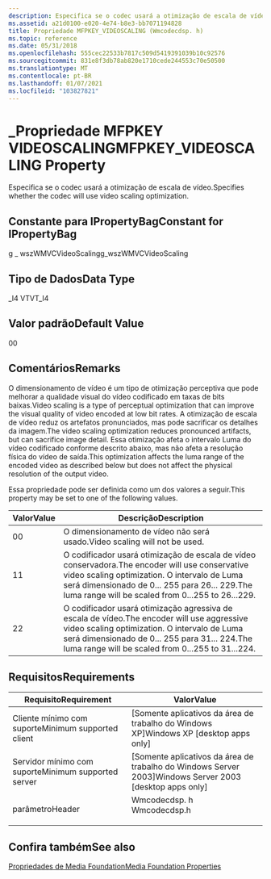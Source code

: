 ```yaml
---
description: Especifica se o codec usará a otimização de escala de vídeo.
ms.assetid: a21d0100-e020-4e74-b8e3-bb7071194828
title: Propriedade MFPKEY_VIDEOSCALING (Wmcodecdsp. h)
ms.topic: reference
ms.date: 05/31/2018
ms.openlocfilehash: 555cec22533b7817c509d5419391039b10c92576
ms.sourcegitcommit: 831e8f3db78ab820e1710cede244553c70e50500
ms.translationtype: MT
ms.contentlocale: pt-BR
ms.lasthandoff: 01/07/2021
ms.locfileid: "103827821"
---
```

# <a name="mfpkey_videoscaling-property"></a><span data-ttu-id="cac67-103">\_Propriedade MFPKEY VIDEOSCALING</span><span class="sxs-lookup"><span data-stu-id="cac67-103">MFPKEY\_VIDEOSCALING Property</span></span>

<span data-ttu-id="cac67-104">Especifica se o codec usará a otimização de escala de vídeo.</span><span class="sxs-lookup"><span data-stu-id="cac67-104">Specifies whether the codec will use video scaling optimization.</span></span>

## <a name="constant-for-ipropertybag"></a><span data-ttu-id="cac67-105">Constante para IPropertyBag</span><span class="sxs-lookup"><span data-stu-id="cac67-105">Constant for IPropertyBag</span></span>

<span data-ttu-id="cac67-106">g \_ wszWMVCVideoScaling</span><span class="sxs-lookup"><span data-stu-id="cac67-106">g\_wszWMVCVideoScaling</span></span>

## <a name="data-type"></a><span data-ttu-id="cac67-107">Tipo de Dados</span><span class="sxs-lookup"><span data-stu-id="cac67-107">Data Type</span></span>

<span data-ttu-id="cac67-108">\_I4 VT</span><span class="sxs-lookup"><span data-stu-id="cac67-108">VT\_I4</span></span>

## <a name="default-value"></a><span data-ttu-id="cac67-109">Valor padrão</span><span class="sxs-lookup"><span data-stu-id="cac67-109">Default Value</span></span>

<span data-ttu-id="cac67-110">0</span><span class="sxs-lookup"><span data-stu-id="cac67-110">0</span></span>

## <a name="remarks"></a><span data-ttu-id="cac67-111">Comentários</span><span class="sxs-lookup"><span data-stu-id="cac67-111">Remarks</span></span>

<span data-ttu-id="cac67-112">O dimensionamento de vídeo é um tipo de otimização perceptiva que pode melhorar a qualidade visual do vídeo codificado em taxas de bits baixas.</span><span class="sxs-lookup"><span data-stu-id="cac67-112">Video scaling is a type of perceptual optimization that can improve the visual quality of video encoded at low bit rates.</span></span> <span data-ttu-id="cac67-113">A otimização de escala de vídeo reduz os artefatos pronunciados, mas pode sacrificar os detalhes da imagem.</span><span class="sxs-lookup"><span data-stu-id="cac67-113">The video scaling optimization reduces pronounced artifacts, but can sacrifice image detail.</span></span> <span data-ttu-id="cac67-114">Essa otimização afeta o intervalo Luma do vídeo codificado conforme descrito abaixo, mas não afeta a resolução física do vídeo de saída.</span><span class="sxs-lookup"><span data-stu-id="cac67-114">This optimization affects the luma range of the encoded video as described below but does not affect the physical resolution of the output video.</span></span>

<span data-ttu-id="cac67-115">Essa propriedade pode ser definida como um dos valores a seguir.</span><span class="sxs-lookup"><span data-stu-id="cac67-115">This property may be set to one of the following values.</span></span>



| <span data-ttu-id="cac67-116">Valor</span><span class="sxs-lookup"><span data-stu-id="cac67-116">Value</span></span> | <span data-ttu-id="cac67-117">Descrição</span><span class="sxs-lookup"><span data-stu-id="cac67-117">Description</span></span>                                                                                                           |
|-------|-----------------------------------------------------------------------------------------------------------------------|
| <span data-ttu-id="cac67-118">0</span><span class="sxs-lookup"><span data-stu-id="cac67-118">0</span></span>     | <span data-ttu-id="cac67-119">O dimensionamento de vídeo não será usado.</span><span class="sxs-lookup"><span data-stu-id="cac67-119">Video scaling will not be used.</span></span>                                                                                       |
| <span data-ttu-id="cac67-120">1</span><span class="sxs-lookup"><span data-stu-id="cac67-120">1</span></span>     | <span data-ttu-id="cac67-121">O codificador usará otimização de escala de vídeo conservadora.</span><span class="sxs-lookup"><span data-stu-id="cac67-121">The encoder will use conservative video scaling optimization.</span></span> <span data-ttu-id="cac67-122">O intervalo de Luma será dimensionado de 0... 255 para 26... 229.</span><span class="sxs-lookup"><span data-stu-id="cac67-122">The luma range will be scaled from 0...255 to 26...229.</span></span> |
| <span data-ttu-id="cac67-123">2</span><span class="sxs-lookup"><span data-stu-id="cac67-123">2</span></span>     | <span data-ttu-id="cac67-124">O codificador usará otimização agressiva de escala de vídeo.</span><span class="sxs-lookup"><span data-stu-id="cac67-124">The encoder will use aggressive video scaling optimization.</span></span> <span data-ttu-id="cac67-125">O intervalo de Luma será dimensionado de 0... 255 para 31... 224.</span><span class="sxs-lookup"><span data-stu-id="cac67-125">The luma range will be scaled from 0...255 to 31...224.</span></span>   |



 

## <a name="requirements"></a><span data-ttu-id="cac67-126">Requisitos</span><span class="sxs-lookup"><span data-stu-id="cac67-126">Requirements</span></span>



| <span data-ttu-id="cac67-127">Requisito</span><span class="sxs-lookup"><span data-stu-id="cac67-127">Requirement</span></span> | <span data-ttu-id="cac67-128">Valor</span><span class="sxs-lookup"><span data-stu-id="cac67-128">Value</span></span> |
|-------------------------------------|-----------------------------------------------------------------------------------------|
| <span data-ttu-id="cac67-129">Cliente mínimo com suporte</span><span class="sxs-lookup"><span data-stu-id="cac67-129">Minimum supported client</span></span><br/> | <span data-ttu-id="cac67-130">\[Somente aplicativos da área de trabalho do Windows XP\]</span><span class="sxs-lookup"><span data-stu-id="cac67-130">Windows XP \[desktop apps only\]</span></span><br/>                                             |
| <span data-ttu-id="cac67-131">Servidor mínimo com suporte</span><span class="sxs-lookup"><span data-stu-id="cac67-131">Minimum supported server</span></span><br/> | <span data-ttu-id="cac67-132">\[Somente aplicativos da área de trabalho do Windows Server 2003\]</span><span class="sxs-lookup"><span data-stu-id="cac67-132">Windows Server 2003 \[desktop apps only\]</span></span><br/>                                    |
| <span data-ttu-id="cac67-133">parâmetro</span><span class="sxs-lookup"><span data-stu-id="cac67-133">Header</span></span><br/>                   | <dl> <span data-ttu-id="cac67-134"><dt>Wmcodecdsp. h</dt></span><span class="sxs-lookup"><span data-stu-id="cac67-134"><dt>Wmcodecdsp.h</dt></span></span> </dl> |



## <a name="see-also"></a><span data-ttu-id="cac67-135">Confira também</span><span class="sxs-lookup"><span data-stu-id="cac67-135">See also</span></span>

<dl> <dt>

[<span data-ttu-id="cac67-136">Propriedades de Media Foundation</span><span class="sxs-lookup"><span data-stu-id="cac67-136">Media Foundation Properties</span></span>](media-foundation-properties.md)
</dt> </dl>

 

 




